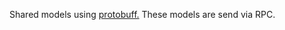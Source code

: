 Shared models using [protobuff.](https://developers.google.com/protocol-buffers) These models are send via RPC.
